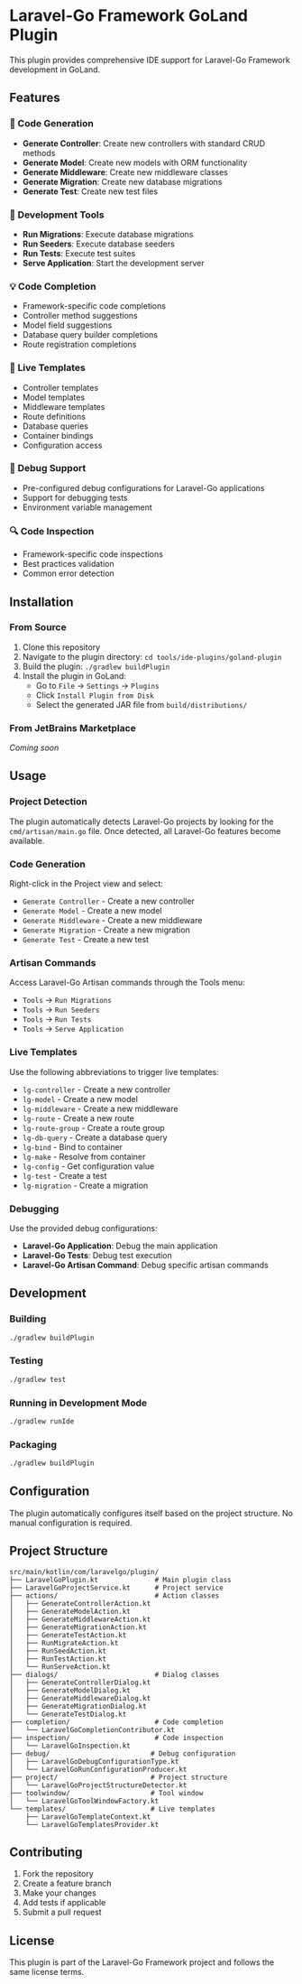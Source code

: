 # Laravel-Go Framework GoLand Plugin

This plugin provides comprehensive IDE support for Laravel-Go Framework development in GoLand.

## Features

### 🚀 Code Generation
- **Generate Controller**: Create new controllers with standard CRUD methods
- **Generate Model**: Create new models with ORM functionality
- **Generate Middleware**: Create new middleware classes
- **Generate Migration**: Create new database migrations
- **Generate Test**: Create new test files

### 🔧 Development Tools
- **Run Migrations**: Execute database migrations
- **Run Seeders**: Execute database seeders
- **Run Tests**: Execute test suites
- **Serve Application**: Start the development server

### 💡 Code Completion
- Framework-specific code completions
- Controller method suggestions
- Model field suggestions
- Database query builder completions
- Route registration completions

### 📝 Live Templates
- Controller templates
- Model templates
- Middleware templates
- Route definitions
- Database queries
- Container bindings
- Configuration access

### 🐛 Debug Support
- Pre-configured debug configurations for Laravel-Go applications
- Support for debugging tests
- Environment variable management

### 🔍 Code Inspection
- Framework-specific code inspections
- Best practices validation
- Common error detection

## Installation

### From Source
1. Clone this repository
2. Navigate to the plugin directory: `cd tools/ide-plugins/goland-plugin`
3. Build the plugin: `./gradlew buildPlugin`
4. Install the plugin in GoLand:
   - Go to `File` → `Settings` → `Plugins`
   - Click `Install Plugin from Disk`
   - Select the generated JAR file from `build/distributions/`

### From JetBrains Marketplace
*Coming soon*

## Usage

### Project Detection
The plugin automatically detects Laravel-Go projects by looking for the `cmd/artisan/main.go` file. Once detected, all Laravel-Go features become available.

### Code Generation
Right-click in the Project view and select:
- `Generate Controller` - Create a new controller
- `Generate Model` - Create a new model
- `Generate Middleware` - Create a new middleware
- `Generate Migration` - Create a new migration
- `Generate Test` - Create a new test

### Artisan Commands
Access Laravel-Go Artisan commands through the Tools menu:
- `Tools` → `Run Migrations`
- `Tools` → `Run Seeders`
- `Tools` → `Run Tests`
- `Tools` → `Serve Application`

### Live Templates
Use the following abbreviations to trigger live templates:
- `lg-controller` - Create a new controller
- `lg-model` - Create a new model
- `lg-middleware` - Create a new middleware
- `lg-route` - Create a new route
- `lg-route-group` - Create a route group
- `lg-db-query` - Create a database query
- `lg-bind` - Bind to container
- `lg-make` - Resolve from container
- `lg-config` - Get configuration value
- `lg-test` - Create a test
- `lg-migration` - Create a migration

### Debugging
Use the provided debug configurations:
- **Laravel-Go Application**: Debug the main application
- **Laravel-Go Tests**: Debug test execution
- **Laravel-Go Artisan Command**: Debug specific artisan commands

## Development

### Building
```bash
./gradlew buildPlugin
```

### Testing
```bash
./gradlew test
```

### Running in Development Mode
```bash
./gradlew runIde
```

### Packaging
```bash
./gradlew buildPlugin
```

## Configuration

The plugin automatically configures itself based on the project structure. No manual configuration is required.

## Project Structure

```
src/main/kotlin/com/laravelgo/plugin/
├── LaravelGoPlugin.kt              # Main plugin class
├── LaravelGoProjectService.kt      # Project service
├── actions/                        # Action classes
│   ├── GenerateControllerAction.kt
│   ├── GenerateModelAction.kt
│   ├── GenerateMiddlewareAction.kt
│   ├── GenerateMigrationAction.kt
│   ├── GenerateTestAction.kt
│   ├── RunMigrateAction.kt
│   ├── RunSeedAction.kt
│   ├── RunTestAction.kt
│   └── RunServeAction.kt
├── dialogs/                        # Dialog classes
│   ├── GenerateControllerDialog.kt
│   ├── GenerateModelDialog.kt
│   ├── GenerateMiddlewareDialog.kt
│   ├── GenerateMigrationDialog.kt
│   └── GenerateTestDialog.kt
├── completion/                     # Code completion
│   └── LaravelGoCompletionContributor.kt
├── inspection/                     # Code inspection
│   └── LaravelGoInspection.kt
├── debug/                         # Debug configuration
│   ├── LaravelGoDebugConfigurationType.kt
│   └── LaravelGoRunConfigurationProducer.kt
├── project/                       # Project structure
│   └── LaravelGoProjectStructureDetector.kt
├── toolwindow/                    # Tool window
│   └── LaravelGoToolWindowFactory.kt
└── templates/                     # Live templates
    ├── LaravelGoTemplateContext.kt
    └── LaravelGoTemplatesProvider.kt
```

## Contributing

1. Fork the repository
2. Create a feature branch
3. Make your changes
4. Add tests if applicable
5. Submit a pull request

## License

This plugin is part of the Laravel-Go Framework project and follows the same license terms. 